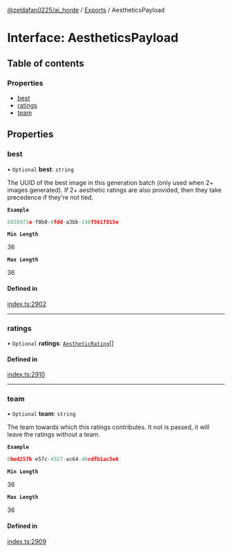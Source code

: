 [@zeldafan0225/ai_horde](../README.md) / [Exports](../modules.md) / AestheticsPayload

# Interface: AestheticsPayload

## Table of contents

### Properties

- [best](AestheticsPayload.md#best)
- [ratings](AestheticsPayload.md#ratings)
- [team](AestheticsPayload.md#team)

## Properties

### best

• `Optional` **best**: `string`

The UUID of the best image in this generation batch (only used when 2+ images generated). If 2+ aesthetic ratings are also provided, then they take precedence if they're not tied.

**`Example`**

```ts
6038971e-f0b0-4fdd-a3bb-148f561f815e
```

**`Min Length`**

36

**`Max Length`**

36

#### Defined in

[index.ts:2902](https://github.com/ZeldaFan0225/ai_horde/blob/79ac96e/index.ts#L2902)

___

### ratings

• `Optional` **ratings**: [`AestheticRating`](AestheticRating.md)[]

#### Defined in

[index.ts:2910](https://github.com/ZeldaFan0225/ai_horde/blob/79ac96e/index.ts#L2910)

___

### team

• `Optional` **team**: `string`

The team towards which this ratings contributes. It not is passed, it will leave the ratings without a team.

**`Example`**

```ts
0bed257b-e57c-4327-ac64-40cdfb1ac5e6
```

**`Min Length`**

36

**`Max Length`**

36

#### Defined in

[index.ts:2909](https://github.com/ZeldaFan0225/ai_horde/blob/79ac96e/index.ts#L2909)

